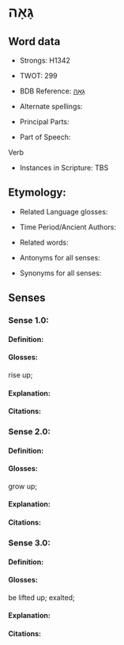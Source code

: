 # גָּאָה

<!-- Status: S2="NeedsEdits" -->
<!-- Lexica used for edits:   -->

## Word data

* Strongs: H1342

* TWOT: 299

* BDB Reference: [גָּאָה](rc://en/bdb/dict/c.ab.aa)

* Alternate spellings:

* Principal Parts:

* Part of Speech:

Verb

* Instances in Scripture: TBS

## Etymology:

* Related Language glosses:

* Time Period/Ancient Authors:

* Related words:

* Antonyms for all senses:

* Synonyms for all senses:

## Senses

### Sense 1.0:

#### Definition:

#### Glosses:

rise up; 

#### Explanation:

#### Citations:



### Sense 2.0:

#### Definition:

#### Glosses:

grow up; 

#### Explanation:

#### Citations:



### Sense 3.0:

#### Definition:

#### Glosses:

be lifted up; exalted; 

#### Explanation:

#### Citations:



